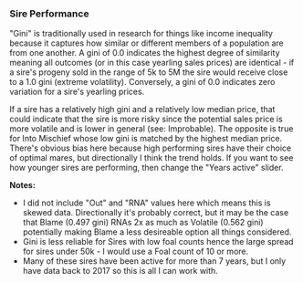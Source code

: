 ### Sire Performance

"Gini" is traditionally used in research for things like income inequality because it captures how similar or different members of a population are from one another. A gini of 0.0 indicates the highest degree of similarity meaning all outcomes (or in this case yearling sales prices) are identical - if a sire's progeny sold in the range of 5k to 5M the sire would receive close to a 1.0 gini (extreme volatility). Conversely, a gini of 0.0 indicates zero variation for a sire's yearling prices. 

If a sire has a relatively high gini and a relatively low median price, that could indicate that the sire is more risky since the potential sales price is more volatile and is lower in general (see: Improbable). The opposite is true for Into Mischief whose low gini is matched by the highest median price. There's obvious bias here because high performing sires have their choice of optimal mares, but directionally I think the trend holds. If you want to see how younger sires are performing, then change the "Years active" slider.

**Notes:**
- I did not include "Out" and "RNA" values here which means this is skewed data. Directionally it's probably correct, but it may be the case that Blame (0.497 gini) RNAs 2x as much as Volatile (0.562 gini) potentially making Blame a less desireable option all things considered. 
- Gini is less reliable for Sires with low foal counts hence the large spread for sires under 50k - I would use a Foal count of 10 or more.
- Many of these sires have been active for more than 7 years, but I only have data back to 2017 so this is all I can work with.